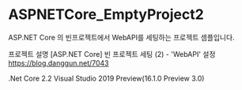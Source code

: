 # ASPNETCore_EmptyProject2
ASP.NET Core 의 빈프로젝트에서 WebAPI를 세팅하는 프로젝트 셈플입니다.

프로젝트 설명
[ASP.NET Core] 빈 프로젝트 세팅 (2) - 'WebAPI' 설정
 https://blog.danggun.net/7043


.Net Core 2.2
Visual Studio 2019 Preview(16.1.0 Preview 3.0)
